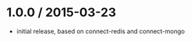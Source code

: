 1.0.0 / 2015-03-23
==================

* initial release, based on connect-redis and connect-mongo

